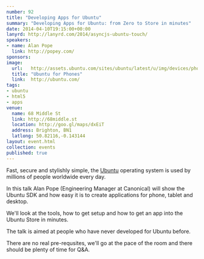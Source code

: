 ```yaml
---
number: 92
title: "Developing Apps for Ubuntu"
summary: "Developing Apps for Ubuntu: from Zero to Store in minutes"
date: 2014-04-10T19:15:00+00:00
lanyrd: http://lanyrd.com/2014/asyncjs-ubuntu-touch/
speakers:
- name: Alan Pope
  link: http://popey.com/
sponsors:
image:
  url:   http://assets.ubuntu.com/sites/ubuntu/latest/u/img/devices/phone-photo-hero.jpg
  title: "Ubuntu for Phones"
  link:  http://ubuntu.com/
tags:
- ubuntu
- html5
- apps
venue:
  name: 68 Middle St
  link: http://68middle.st
  location: http://goo.gl/maps/dxEiT
  address: Brighton, BN1
  latlong: 50.82116,-0.143144
layout: event.html
collection: events
published: true
---
```


Fast, secure and stylishly simple, the [Ubuntu](http://ubuntu.com) operating system is used by millions of people worldwide every day.

In this talk Alan Pope (Engineering Manager at Canonical) will show the Ubuntu SDK and how easy it is to create applications for phone, tablet and desktop.

We'll look at the tools, how to get setup and how to get an app into the Ubuntu Store in minutes.

The talk is aimed at people who have never developed for Ubuntu before.

There are no real pre-requsites, we'll go at the pace of the room and there should be plenty of time for Q&A.
